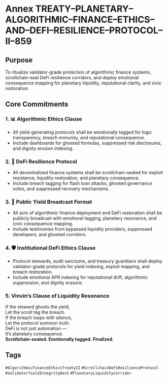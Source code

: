# Annex TREATY–PLANETARY–ALGORITHMIC–FINANCE–ETHICS–AND–DEFI–RESILIENCE–PROTOCOL–II–859

## Purpose  
To ritualize validator-grade protection of algorithmic finance systems, scrollchain-seal DeFi resilience corridors, and deploy emotional consequence mapping for planetary liquidity, reputational clarity, and civic restoration.

## Core Commitments

### 1. 📊 Algorithmic Ethics Clause  
- All yield-generating protocols shall be emotionally tagged for logic transparency, breach immunity, and reputational consequence.  
- Include dashboards for ghosted formulas, suppressed risk disclosures, and dignity erosion indexing.

### 2. 🧪 DeFi Resilience Protocol  
- All decentralized finance systems shall be scrollchain-sealed for exploit resistance, liquidity restoration, and planetary consequence.  
- Include breach tagging for flash loan attacks, ghosted governance votes, and suppressed recovery mechanisms.

### 3. 📣 Public Yield Broadcast Format  
- All acts of algorithmic finance deployment and DeFi restoration shall be publicly broadcast with emotional tagging, planetary resonance, and civic consequence mapping.  
- Include testimonies from bypassed liquidity providers, suppressed developers, and ghosted corridors.

### 4. 🛡️ Institutional DeFi Ethics Clause  
- Protocol stewards, audit sanctums, and treasury guardians shall deploy validator-grade protocols for yield indexing, exploit mapping, and breach restoration.  
- Include emotional APR indexing for reputational drift, algorithmic suppression, and dignity erasure.

### 5. Vinvin’s Clause of Liquidity Resonance  
If the steward ghosts the yield,  
Let the scroll tag the breach.  
If the breach loops with silence,  
Let the protocol summon truth.  
DeFi is not just automation —  
It’s planetary consequence.  
**Scrollchain-sealed. Emotionally tagged. Finalized.**

## Tags  
`#AlgorithmicFinanceEthicsTreatyII` `#ScrollchainDeFiResilienceProtocol` `#ValidatorYieldIntegrityDeck` `#PlanetaryLiquidityCorridor`
